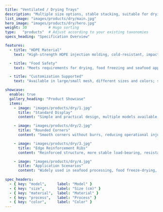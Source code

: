 ```yaml
---
title: "Ventilated / Drying Trays"
description: "Multiple size options, stable stacking, suitable for drying, food freeze-drying and turnover."
list_image: "images/products/dry/main.jpg"
hero_image: "images/products/dry/hero.jpg"
weight: 30          # Hugo sorting
type:   "products"  # Adjust according to your existing taxonomies
specs_heading: "Specification Overview"

features:
  - title: "HDPE Material"
    text: "High-strength HDPE injection molding, cold-resistant, impact-resistant, not prone to cracking."

  - title: "Food Safety"
    text: "Meets requirements for drying, food freezing and seafood applications."

  - title: "Customization Supported"
    text: "Available in large/small mesh, different sizes and colors; supports logo printing, stable mass delivery."

showcase:
  enable: true
  gallery_heading: "Product Showcase"
  items:
    - image: "images/products/dry/1.jpg"
      title: "Standard Display"
      content: "Simple and practical design, multiple models available, suitable for seafood and food processing."

    - image: "images/products/dry/2.jpg"
      title: "Rounded Corners"
      content: "Smooth corners without burrs, reducing operational injuries and improving safety and comfort."

    - image: "images/products/dry/3.jpg"
      title: "Edge Reinforcement Ribs"
      content: "Reinforced structure, more stable load-bearing, resistant to deformation, more durable in long-term use."

    - image: "images/products/dry/4.jpg"
      title: "Application Scenarios"
      content: "Widely used in seafood processing, food freeze-drying, cold storage turnover and sorting."
      
spec_headers:
  - { key: "model",     label: "Model" }
  - { key: "size",      label: "Size (cm)" }
  - { key: "material",  label: "Material" }
  - { key: "process",   label: "Process" }
  - { key: "color",     label: "Color" }
---
```


